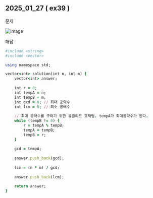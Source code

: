 ## 2025_01_27 ( ex39 )

문제 <br>

![image](https://github.com/user-attachments/assets/9e1281e6-24fc-4b87-beac-185eb079593a) <br>

해답 <br>

```ruby
#include <string>
#include <vector>

using namespace std;

vector<int> solution(int n, int m) {
    vector<int> answer;
    
    int r = 0;
    int tempA = n;
    int tempB = m;
    int gcd = 0; // 최대 공약수
    int lcm = 0; // 최소 공배수
    
    // 최대 공약수를 구하기 위한 유클리드 호제법. tempA가 최대공약수가 된다.
    while (tempB != 0) {
        r = tempA % tempB;
        tempA = tempB;
        tempB = r;
    }
    
    gcd = tempA;
    
    answer.push_back(gcd);
    
    lcm = (n * m) / gcd;
    
    answer.push_back(lcm);
    
    return answer;
}
```
